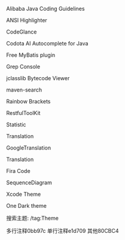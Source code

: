 Alibaba Java Coding Guidelines

ANSI Highlighter

CodeGlance

Codota AI Autocomplete for Java

Free MyBatis plugin

Grep Console

jclasslib Bytecode Viewer

maven-search

Rainbow Brackets

RestfulToolKit

Statistic

Translation

GoogleTranslation

Translation

Fira Code

SequenceDiagram

Xcode Theme

One Dark theme

搜索主题: /tag:Theme

多行注释0bb97c
单行注释e1d709
其他80CBC4